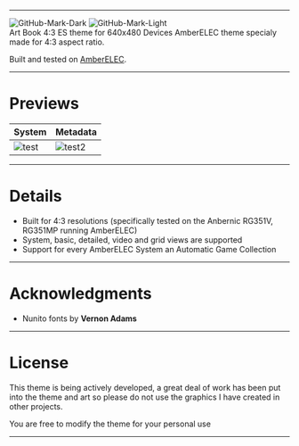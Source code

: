 
---

![GitHub-Mark-Dark](https://camo.githubusercontent.com/9d21b94911995ca5ed907fd1688dae360411a1d792a6f4047962041ca12b0b02/68747470733a2f2f616d626572656c65632e6f72672f696d616765732f7472616e73706172656e745f616d6265725f656c65635f686f72697a2e7376672367682d6461726b2d6d6f64652d6f6e6c79#gh-dark-mode-only)
![GitHub-Mark-Light](https://camo.githubusercontent.com/1ecfd366cc8fc1bf3dab7a1f685280e2f88f0f43946a9ca784a044ef883fe375/68747470733a2f2f616d626572656c65632e6f72672f696d616765732f7472616e73706172656e745f626c61636b5f616d6265725f656c65635f686f72697a2e7376672367682d6c696768742d6d6f64652d6f6e6c79#gh-light-mode-only)
<br />Art Book 4:3 ES theme for 640x480 Devices
AmberELEC theme specialy made for 4:3 aspect ratio.<p>
  
Built and tested on [AmberELEC](https://AmberELEC.org). 

---

# Previews

| System | Metadata |
|----|----|
| ![test](https://user-images.githubusercontent.com/77732736/149664843-0f4c861e-7dd3-46e3-b373-a333aefa15c8.jpg) | ![test2](https://user-images.githubusercontent.com/77732736/149664871-c4b2ae23-25ff-48c5-8158-528869fd4cf7.jpg) |

---

# Details

- Built for 4:3 resolutions (specifically tested on the Anbernic RG351V, RG351MP running AmberELEC) 
- System, basic, detailed, video and grid views are supported
- Support for every AmberELEC System an Automatic Game Collection

---

# Acknowledgments
- Nunito fonts by **Vernon Adams**
  

---

# License
This theme is being actively developed, a great deal of work has been put into the theme and art so please do not use the graphics I have created in other projects.

You are free to modify the theme for your personal use
  

---

